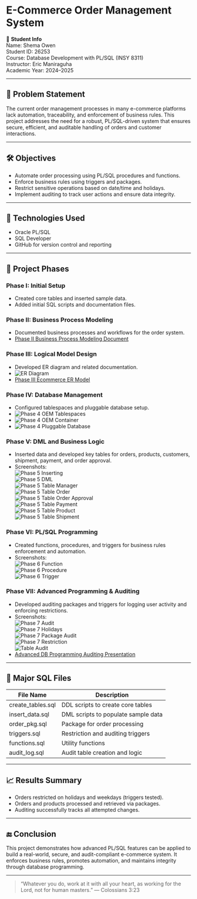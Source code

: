 # E-Commerce Order Management System

👤 **Student Info**  
Name: Shema Owen  
Student ID: 26253  
Course: Database Development with PL/SQL (INSY 8311)  
Instructor: Eric Maniraguha  
Academic Year: 2024–2025  

---

## 📌 Problem Statement  
The current order management processes in many e-commerce platforms lack automation, traceability, and enforcement of business rules. This project addresses the need for a robust, PL/SQL-driven system that ensures secure, efficient, and auditable handling of orders and customer interactions.

---

## 🛠️ Objectives  
- Automate order processing using PL/SQL procedures and functions.  
- Enforce business rules using triggers and packages.  
- Restrict sensitive operations based on date/time and holidays.  
- Implement auditing to track user actions and ensure data integrity.

---

## 🧱 Technologies Used  
- Oracle PL/SQL  
- SQL Developer  
- GitHub for version control and reporting

---

## 📂 Project Phases  

### Phase I: Initial Setup  
- Created core tables and inserted sample data.  
- Added initial SQL scripts and documentation files.  

### Phase II: Business Process Modeling  
- Documented business processes and workflows for the order system.  
- [Phase II Business Process Modeling Document](Phase_II_Business_Process_Modeling_Shema_Owen.docx)

### Phase III: Logical Model Design  
- Developed ER diagram and related documentation.  
- ![ER Diagram](ER_%20_diagram.png)  
- [Phase III Ecommerce ER Model](PhaseIII_Ecommerce_ER_Model_ShemaOwen.docx)

### Phase IV: Database Management  
- Configured tablespaces and pluggable database setup.  
- ![Phase 4 OEM Tablespaces](Phase%204%20OEM%20TABLESPACES.png)  
- ![Phase 4 OEM Container](phase%204%20OEM%20CONTAINER.png)  
- ![Phase 4 Pluggable Database](phase%204%20pluggable%20database.png)

### Phase V: DML and Business Logic  
- Inserted data and developed key tables for orders, products, customers, shipment, payment, and order approval.  
- Screenshots:  
  ![Phase 5 Inserting](phase%205%20Inserting.png)  
  ![Phase 5 DML](phase%205%20dml.png)  
  ![Phase 5 Table Manager](phase%205%20table%20manager.png)  
  ![Phase 5 Table Order](phase%205%20table%20order.png)  
  ![Phase 5 Table Order Approval](phase%205%20table%20order_approval.png)  
  ![Phase 5 Table Payment](phase%205%20table%20payement.png)  
  ![Phase 5 Table Product](phase%205%20table%20product.png)  
  ![Phase 5 Table Shipment](phase%205%20table%20shipment.png)

### Phase VI: PL/SQL Programming  
- Created functions, procedures, and triggers for business rules enforcement and automation.  
- Screenshots:  
  ![Phase 6 Function](phase%206%20function.png)  
  ![Phase 6 Procedure](phase%206%20procedure.png)  
  ![Phase 6 Trigger](phase%206%20trigger.png)

### Phase VII: Advanced Programming & Auditing  
- Developed auditing packages and triggers for logging user activity and enforcing restrictions.  
- Screenshots:  
  ![Phase 7 Audit](phase7%20audit.png)  
  ![Phase 7 Holidays](phase7%20holidays.png)  
  ![Phase 7 Package Audit](phase7%20package%20audit.png)  
  ![Phase 7 Restriction](phase7%20restriction.png)  
  ![Table Audit](table%20audit.png)  
- [Advanced DB Programming Auditing Presentation](Phase_VII_Advanced_DB_Programming_Auditing.pptx)

---

## 📄 Major SQL Files  

| File Name          | Description                         |
|--------------------|-----------------------------------|
| create_tables.sql   | DDL scripts to create core tables |
| insert_data.sql     | DML scripts to populate sample data|
| order_pkg.sql       | Package for order processing       |
| triggers.sql       | Restriction and auditing triggers  |
| functions.sql       | Utility functions                  |
| audit_log.sql       | Audit table creation and logic    |

---

## 📈 Results Summary  
- Orders restricted on holidays and weekdays (triggers tested).  
- Orders and products processed and retrieved via packages.  
- Auditing successfully tracks all attempted changes.

---

## 🔚 Conclusion  
This project demonstrates how advanced PL/SQL features can be applied to build a real-world, secure, and audit-compliant e-commerce system. It enforces business rules, promotes automation, and maintains integrity through database programming.

---

> “Whatever you do, work at it with all your heart, as working for the Lord, not for human masters.” — Colossians 3:23
